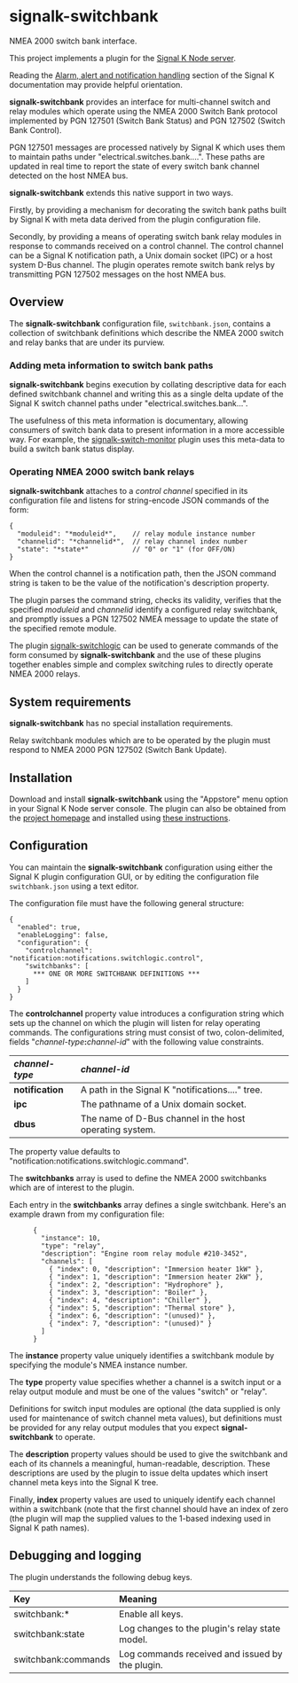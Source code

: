 # signalk-switchbank

NMEA 2000 switch bank interface.

This project implements a plugin for the
[Signal K Node server](https://github.com/SignalK/signalk-server-node).

Reading the [Alarm, alert and notification handling](http://signalk.org/specification/1.0.0/doc/notifications.html)
section of the Signal K documentation may provide helpful orientation.

__signalk-switchbank__ provides an interface for multi-channel switch
and relay modules which operate using the NMEA 2000 Switch Bank
protocol implemented by PGN 127501 (Switch Bank Status) and  PGN 127502
(Switch Bank Control).

PGN 127501 messages are processed natively by Signal K which uses them
to maintain paths under "electrical.switches.bank....".
These paths are updated in real time to report the state of every
switch bank channel detected on the host NMEA bus.

__signalk-switchbank__ extends this native support in two ways.

Firstly, by providing a mechanism for decorating the switch bank paths
built by Signal K with meta data derived from the plugin configuration
file.

Secondly, by providing a means of operating switch bank relay modules
in response to commands received on a control channel.
The control channel can be a Signal K notification path, a Unix domain
socket (IPC) or a host system D-Bus channel.
The plugin operates remote switch bank relys by transmitting PGN 127502
messages on the host NMEA bus.

## Overview

The __signalk-switchbank__ configuration file, ```switchbank.json```,
contains a collection of switchbank definitions which describe the NMEA
2000 switch and relay banks that are under its purview.

### Adding meta information to switch bank paths

__signalk-switchbank__ begins execution by collating descriptive data
for each defined switchbank channel and writing this as a single delta
update of the Signal K switch channel paths under
"electrical.switches.bank...".

The usefulness of this meta information is documentary, allowing
consumers of switch bank data to present information in a more
accessible way.
For example, the
[signalk-switch-monitor](https://github.com/preeve9534/signalk-switch-monitor)
plugin uses this meta-data to build a switch bank status display.

### Operating NMEA 2000 switch bank relays 

__signalk-switchbank__ attaches to a *control channel* specified in its
configuration file and listens for string-encode JSON commands of the
form:
```
{
  "moduleid": "*moduleid*",    // relay module instance number
  "channelid": "*channelid*",  // relay channel index number
  "state": "*state*"           // "0" or "1" (for OFF/ON)
}
```

When the control channel is a notification path, then the JSON command
string is taken to be the value of the notification's description
property.

The plugin parses the command string, checks its validity, verifies
that the specified *moduleid* and *channelid* identify a configured
relay switchbank, and promptly issues a PGN 127502 NMEA message to
update the state of the specified remote module.

The plugin
[signalk-switchlogic](https://github.com/preeve9534/signalk-switchlogic)
can be used to generate commands of the form consumed by
__signalk-switchbank__ and the use of these plugins together enables
simple and complex switching rules to directly operate NMEA 2000
relays. 
 
## System requirements

__signalk-switchbank__ has no special installation requirements.

Relay switchbank modules which are to be operated by the plugin must
respond to NMEA 2000 PGN 127502 (Switch Bank Update).

## Installation

Download and install __signalk-switchbank__ using the "Appstore" menu
option in your Signal K Node server console.
The plugin can also be obtained from the 
[project homepage](https://github.com/preeve9534/signalk-switchbank)
and installed using
[these instructions](https://github.com/SignalK/signalk-server-node/blob/master/SERVERPLUGINS.md).

## Configuration

You can maintain the __signalk-switchbank__ configuration using either
the Signal K plugin configuration GUI, or by editing the configuration
file ```switchbank.json``` using a text editor.

The configuration file must have the following general structure:
```
{
  "enabled": true,
  "enableLogging": false,
  "configuration": {
    "controlchannel": "notification:notifications.switchlogic.control",
    "switchbanks": [
      *** ONE OR MORE SWITCHBANK DEFINITIONS ***
    ]
  }
}
```

The __controlchannel__ property value introduces a configuration string
which sets up the channel on which the plugin will listen for relay
operating commands.
The configurations string must consist of two, colon-delimited, fields
"*channel-type*__:__*channel-id*" with the following value constraints.

| *channel-type*   | *channel-id*                                               |
|:-----------------|:-----------------------------------------------------------|
| __notification__ | A path in the Signal K "notifications...." tree.           |
| __ipc__          | The pathname of a Unix domain socket.                      |
| __dbus__         | The name of D-Bus channel in the host operating system.    |

The property value defaults to "notification:notifications.switchlogic.command".

The __switchbanks__ array is used to define the NMEA 2000 switchbanks
which are of interest to the plugin.

Each entry in the __switchbanks__ array defines a single switchbank.
Here's an example drawn from my configuration file:
```
      {
        "instance": 10,
        "type": "relay",
        "description": "Engine room relay module #210-3452",
        "channels": [
          { "index": 0, "description": "Immersion heater 1kW" },
          { "index": 1, "description": "Immersion heater 2kW" },
          { "index": 2, "description": "Hydrophore" },
          { "index": 3, "description": "Boiler" },
          { "index": 4, "description": "Chiller" },
          { "index": 5, "description": "Thermal store" },
          { "index": 6, "description": "(unused)" },
          { "index": 7, "description": "(unused)" }
        ]
      }
```

The __instance__ property value uniquely identifies a switchbank module
by specifying the module's NMEA instance number.

The __type__ property value specifies whether a channel is a switch
input or a relay output module and must be one of the values "switch"
or "relay".

Definitions for switch input modules are optional (the data supplied is
only used for maintenance of switch channel meta values), but
definitions must be provided for any relay output modules that you
expect __signal-switchbank__ to operate. 

The __description__ property values should be used to give the
switchbank and each of its channels a meaningful, human-readable,
description.
These descriptions are used by the plugin to issue delta updates which
insert channel meta keys into the Signal K tree.

Finally, __index__ property values are used to uniquely identify each
channel within a switchbank (note that the first channel should have an
index of zero (the plugin will map the supplied values to the 1-based
indexing used in Signal K path names).

## Debugging and logging

The plugin understands the following debug keys.

| Key                 | Meaning                                         |
|:--------------------|:------------------------------------------------|
| switchbank:\*       | Enable all keys.                                |
| switchbank:state    | Log changes to the plugin's relay state model.  |
| switchbank:commands | Log commands received and issued by the plugin. |
